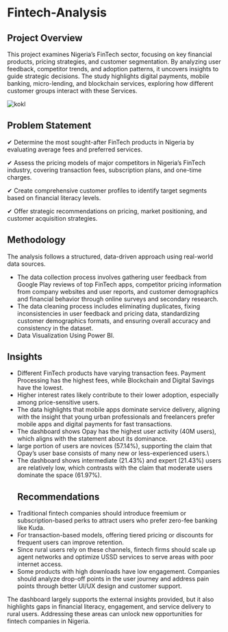 # Fintech-Analysis
## Project Overview
This project examines Nigeria’s FinTech sector, focusing on key financial products, pricing strategies, and customer segmentation. By analyzing user feedback, competitor trends, and adoption patterns, it uncovers insights to guide strategic decisions. The study highlights digital payments, mobile banking, micro-lending, and blockchain services, exploring how different customer groups interact with these Services.


![kokl](https://github.com/user-attachments/assets/684a6d78-cdc9-4e03-8b3d-0ebf320401e0)

## Problem Statement

✔ Determine the most sought-after FinTech products in Nigeria by evaluating average fees and preferred services.

✔ Assess the pricing models of major competitors in Nigeria’s FinTech industry, covering transaction fees, subscription plans, and one-time charges.

✔ Create comprehensive customer profiles to identify target segments based on financial literacy levels.

✔ Offer strategic recommendations on pricing, market positioning, and customer acquisition strategies.
## Methodology
The analysis follows a structured, data-driven approach using real-world data sources.
- The data collection process involves gathering user feedback from Google Play reviews of top FinTech apps, competitor pricing information from company websites and user reports, and customer demographics and financial behavior through online surveys and secondary research.
- The data cleaning process includes eliminating duplicates, fixing inconsistencies in user feedback and pricing data, standardizing customer demographics formats, and ensuring overall accuracy and consistency in the dataset.
- Data Visualization Using Power BI.
## Insights
- Different FinTech products have varying transaction fees. Payment Processing has the highest fees, while Blockchain and Digital Savings have the lowest.
- Higher interest rates likely contribute to their lower adoption, especially among price-sensitive users.
- The data highlights that mobile apps dominate service delivery, aligning with the insight that young urban professionals and freelancers prefer mobile apps and digital payments for fast transactions.
- The dashboard shows Opay has the highest user activity (40M users), which aligns with the statement about its dominance.
- large portion of users are novices (57.14%), supporting the claim that Opay’s user base consists of many new or less-experienced users.\
- The dashboard shows intermediate (21.43%) and expert (21.43%) users are relatively low, which contrasts with the claim that moderate users dominate the space (61.97%).
   ## Recommendations
- Traditional fintech companies should introduce freemium or subscription-based perks to attract users who prefer zero-fee banking like Kuda.
- For transaction-based models, offering tiered pricing or discounts for frequent users can improve retention.
- Since rural users rely on these channels, fintech firms should scale up agent networks and optimize USSD services to serve areas with poor internet access.
- Some products with high downloads have low engagement. Companies should analyze drop-off points in the user journey and address pain points through better UI/UX design and customer support.

 The dashboard largely supports the external insights provided, but it also highlights gaps in financial literacy, engagement, and service delivery to rural users. Addressing these areas can unlock new opportunities for fintech companies in Nigeria.
